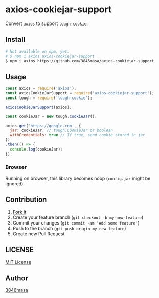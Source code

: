 # axios-cookiejar-support

Convert [``axios``] to support [``tough-cookie``].

[``axios``]: https://github.com/mzabriskie/axios
[``tough-cookie``]: https://github.com/SalesforceEng/tough-cookie

## Install

```sh
# Not available on npm, yet.
# $ npm i axios axios-cookiejar-support
$ npm i axios https://github.com/3846masa/axios-cookiejar-support
```

## Usage

```js
const axios = require('axios');
const axiosCookieJarSupport = require('axios-cookiejar-support');
const tough = require('tough-cookie');

axiosCookieJarSupport(axios);

const cookieJar = new tough.CookieJar();

axios.get('https://google.com', {
  jar: cookieJar, // tough.CookieJar or boolean
  withCredentials: true // If true, send cookie stored in jar.
})
.then(() => {
  console.log(cookieJar);
});
```

### Browser

Running on browser, this library becomes noop (``config.jar`` might be ignored).

## Contribution

1. [Fork it]
2. Create your feature branch (``git checkout -b my-new-feature``)
3. Commit your changes (``git commit -am 'Add some feature'``)
4. Push to the branch (``git push origin my-new-feature``)
5. Create new Pull Request

[Fork it]: http://github.com/3846masa/axios-cookiejar-support/fork

## LICENSE

[MIT License](https://3846masa.mit-license.org)

## Author

[3846masa](https://github.com/3846masa)
